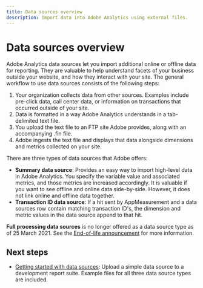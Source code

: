 ```yaml
---
title: Data sources overview
description: Import data into Adobe Analytics using external files.
---
```


# Data sources overview

Adobe Analytics data sources let you import additional online or offline data for reporting. They are valuable to help understand facets of your business outside your website, and how they interact with your site. The general workflow to use data sources consists of the following steps:

1. Your organization collects data from other sources. Examples include pre-click data, call center data, or information on transactions that occurred outside of your site.
1. Data is formatted in a way Adobe Analytics understands in a tab-delimited text file.
1. You upload the text file to an FTP site Adobe provides, along with an accompanying .fin file.
1. Adobe ingests the text file and displays that data alongside dimensions and metrics collected on your site.

There are three types of data sources that Adobe offers:

* **Summary data source**: Provides an easy way to import high-level data in Adobe Analytics. You specify the variable value and associated metrics, and those metrics are increased accordingly. It is valuable if you want to see offline and online data side-by-side. However, it does not link online and offline data together.
* **Transaction ID data source**: If a hit sent by AppMeasurement and a data sources row contain matching transaction ID's, the dimension and metric values in the data source append to that hit.

**Full processing data sources** is no longer offered as a data source type as of 25 March 2021. See the [End-of-life announcement](full-processing-eol.md) for more information.

## Next steps

* [Getting started with data sources](getting-started.md): Upload a simple data source to a development report suite. Example files for all three data source types are included.
